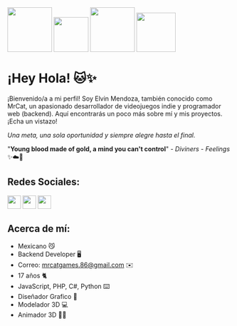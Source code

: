 <div>
  <img src="https://cdn.dribbble.com/users/6620596/screenshots/14792345/a-cat-gif.gif" style="width:100px;">
  <img src="https://media.tenor.com/xiBWmoYnt18AAAAj/ginger-cat-cat.gif" style="width:78px;">
  <img src="https://i.pinimg.com/originals/a6/42/72/a6427290d97d92343223643614c8ef80.gif" style="width:100px;">
  <img src="https://media.tenor.com/Oc6hUz9-D4IAAAAj/ginger-cat-cat.gif" style="width:88px;">
</div>

# ¡Hey Hola! 🐱✨
  
¡Bienvenido/a a mi perfil! Soy Elvin Mendoza, también conocido como MrCat, un apasionado desarrollador de videojuegos indie y programador web (backend). Aquí encontrarás un poco más sobre mí y mis proyectos. ¡Echa un vistazo!

*Una meta, una sola oportunidad y siempre alegre hasta el final.*
  
"**Young blood made of gold, a mind you can't control**" - *Diviners - Feelings* ✨☁️🎡


## Redes Sociales:

[<img src="https://upload.wikimedia.org/wikipedia/commons/9/95/Instagram_logo_2022.svg" width="30"/>](https://www.instagram.com/mrcat_86/?igshid=ZmZhODViOGI%3D) 
[<img src="https://upload.wikimedia.org/wikipedia/commons/thumb/6/6f/Logo_of_Twitter.svg/220px-Logo_of_Twitter.svg.png" width="30"/>](https://twitter.com/MrCat_86?t=ptSJqimSeIwxE7Ku56ywNg&s=09) 
[<img src="https://cdn-icons-png.flaticon.com/512/3114/3114824.png" width="30"/>](https://bio.link/mrcat)


## Acerca de mí:
-  Mexicano 😼
-  Backend Developer 🖥️
-  Correo: mrcatgames.86@gmail.com ✉️
-  17 años 🐈
-  JavaScript, PHP, C#, Python ⌨️
-  Diseñador Grafico 🎨
-  Modelador 3D 💻
-  Animador 3D 🏃‍♂️
